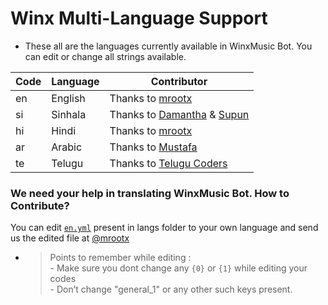# Winx Multi-Language Support

- These all are the languages currently available in WinxMusic Bot. You can edit or change all strings available.

| Code | Language | Contributor |
|-|-------|-------|
| en | English | Thanks to [mrootx](https://t.me/mrootx)
| si | Sinhala  | Thanks to [Damantha](https://t.me/MrItzme) & [Supun](https://t.me/Supunma)
| hi | Hindi  | Thanks to [mrootx](https://t.me/mrootx)
| ar | Arabic | Thanks to [Mustafa](https://t.me/tr_4z)
| te | Telugu | Thanks to [Telugu Coders](https://t.me/tgshadow_fighters)


### We need your help in translating WinxMusic Bot. How to Contribute?

You can edit [`en.yml`](https://github.com/gabrielmaialva33/winx-music-bot/blob/master/strings/langs/en.yml) present in langs folder to your own language and send us the edited file at [@mrootx](https://t.me/WinxSupport)

- > Points to remember while editing : <br> - Make sure you dont change any `{0}` or `{1}` while editing your codes <br> - Don’t change "general_1" or any other such keys present.
